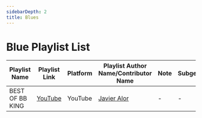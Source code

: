 ```yaml
---
sidebarDepth: 2
title: Blues
---
```


# Blue Playlist List

| Playlist Name | Playlist Link | Platform | Playlist Author Name/Contributor Name | Note | Subgenre |
| -------------- |-------------- | -------- | ------- | ------- | -------- |
| BEST OF BB KING | [YouTube](https://www.youtube.com/playlist?list=PLC9FB2AC82FFC8DF7) | YouTube | [Javier Alor](https://www.youtube.com/user/MrJalorp) | - | - |
